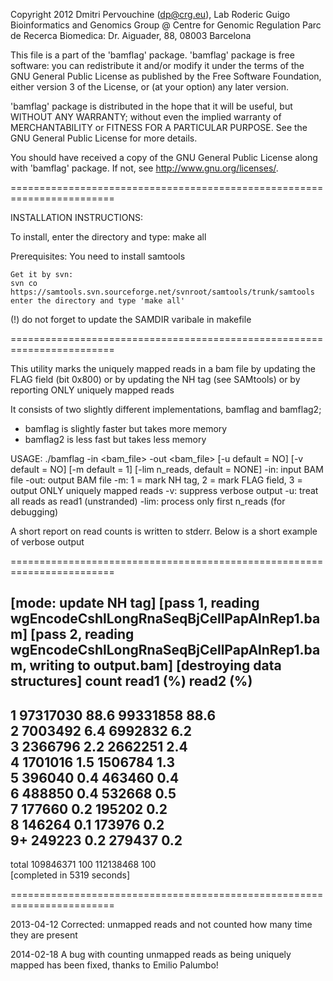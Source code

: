 Copyright 2012 Dmitri Pervouchine (dp@crg.eu), Lab Roderic Guigo
Bioinformatics and Genomics Group @ Centre for Genomic Regulation
Parc de Recerca Biomedica: Dr. Aiguader, 88, 08003 Barcelona

This file is a part of the 'bamflag' package.
'bamflag' package is free software: you can redistribute it and/or modify
it under the terms of the GNU General Public License as published by
the Free Software Foundation, either version 3 of the License, or
(at your option) any later version.

'bamflag' package is distributed in the hope that it will be useful,
but WITHOUT ANY WARRANTY; without even the implied warranty of
MERCHANTABILITY or FITNESS FOR A PARTICULAR PURPOSE.  See the
GNU General Public License for more details.

You should have received a copy of the GNU General Public License
along with 'bamflag' package.  If not, see <http://www.gnu.org/licenses/>.

========================================================================

INSTALLATION INSTRUCTIONS:

To install, enter the directory and type:
make all

Prerequisites:
	You need to install samtools

	Get it by svn:
	svn co https://samtools.svn.sourceforge.net/svnroot/samtools/trunk/samtools
	enter the directory and type 'make all'

(!)	do not forget to update the SAMDIR varibale in makefile

========================================================================

This utility marks the uniquely mapped reads in a bam file by updating the FLAG field (bit 0x800) or by updating the NH tag (see SAMtools) or by reporting ONLY uniquely mapped reads

It consists of two slightly different implementations, bamflag and bamflag2; 
  - bamflag is slightly faster but takes more memory
  - bamflag2 is less fast but takes less memory

USAGE:
./bamflag -in <bam_file> -out <bam_file> [-u default = NO] [-v default = NO] [-m <mode> default = 1] [-lim n_reads, default = NONE]
	-in:	input BAM file
	-out:	output BAM file
	-m:	1 = mark NH tag, 2 = mark FLAG field, 3 = output ONLY uniquely mapped reads
	-v:	suppress verbose output
	-u:	treat all reads as read1 (unstranded)
	-lim:	process only first n_reads (for debugging)

A short report on read counts is written to stderr. Below is a short example of verbose output

========================================================================

[mode: update NH tag]
[pass 1, reading wgEncodeCshlLongRnaSeqBjCellPapAlnRep1.bam]
[pass 2, reading wgEncodeCshlLongRnaSeqBjCellPapAlnRep1.bam, writing to output.bam]
[destroying data structures]
count   read1   (%)     read2   (%)     
----------------------------------------
1       97317030        88.6    99331858        88.6    
2       7003492 6.4     6992832 6.2     
3       2366796 2.2     2662251 2.4     
4       1701016 1.5     1506784 1.3     
5       396040  0.4     463460  0.4     
6       488850  0.4     532668  0.5     
7       177660  0.2     195202  0.2     
8       146264  0.1     173976  0.2     
9+      249223  0.2     279437  0.2     
----------------------------------------
total   109846371       100     112138468       100     
[completed in 5319 seconds]

========================================================================


2013-04-12
	Corrected: unmapped reads and not counted how many time they are present

2014-02-18
	A bug with counting unmapped reads as being uniquely mapped has been fixed, thanks to Emilio Palumbo!


